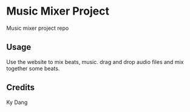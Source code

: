 # Music Mixer Project
Music mixer project repo

## Usage
Use the website to mix beats, music. drag and drop audio files and mix together some beats.

## Credits
Ky Dang

